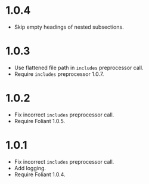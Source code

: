 # 1.0.4

-   Skip empty headings of nested subsections.

# 1.0.3

-   Use flattened file path in `includes` preprocessor call.
-   Require `includes` preprocessor 1.0.7.

# 1.0.2

-   Fix incorrect `includes` preprocessor call.
-   Require Foliant 1.0.5.

# 1.0.1

-   Fix incorrect `includes` preprocessor call.
-   Add logging.
-   Require Foliant 1.0.4.

